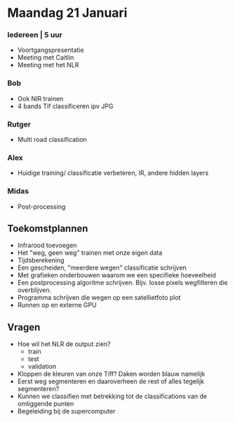 # Maandag 21 Januari

### Iedereen | 5 uur
- Voortgangspresentatie
- Meeting met Caitlin
- Meeting met het NLR

###


### Bob
- Ook NIR trainen
- 4 bands Tif classificeren ipv JPG

### Rutger
- Multi road classification

### Alex 
- Huidige training/ classificatie verbeteren, IR, andere hidden layers

### Midas
- Post-processing


## Toekomstplannen
- Infrarood toevoegen
- Het "weg, geen weg" trainen met onze eigen data
- Tijdsberekening 
- Een gescheiden, "meerdere wegen" classificatie schrijven
- Met grafieken onderbouwen waarom we een specifieke hoeveelheid 
- Een postprocessing algoritme schrijven. Bijv. losse pixels wegfilteren die overblijven.
- Programma schrijven die wegen op een satellietfoto plot
- Runnen op en externe GPU

## Vragen
- Hoe wil het NLR de output zien?
  - train
  - test
  - validation
- Kloppen de kleuren van onze Tiff? Daken worden blauw namelijk
- Eerst weg segmenteren en daaroverheen de rest of alles tegelijk segmenteren?
- Kunnen we classifien met betrekking tot de classifications van de omliggende punten
- Begeleiding bij de supercomputer